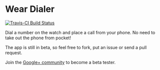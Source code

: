 
# Wear Dialer
[![Travis-CI Build Status](https://travis-ci.org/chipset95/WearDialler.svg)](https://travis-ci.org/chipset95/WearDialler)

Dial a number on the watch and place a call from your phone. No need to take out the phone from pocket!

The app is still in beta, so feel free to fork, put an issue or send a pull request.

Join the [Google+ community](https://plus.google.com/communities/102020203714396804737) to become a beta tester.


